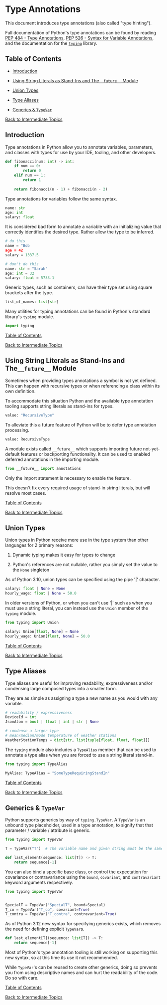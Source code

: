 # Type Annotations

This document introduces type annotations (also called "type hinting").

Full documentation of Python's type annotations can be found by reading [PEP 484 - Type Annotations](https://peps.python.org/pep-0484/), [PEP 526 - Syntax for Variable Annotations](https://peps.python.org/pep-0526/), and the documentation for the [`typing`](https://docs.python.org/3/library/typing.html) library.

## Table of Contents

- [Introduction](#introduction)

- [Using String Literals as Stand-Ins and The`__future__` Module](#using-string-literals-as-stand-ins-and-the__future__-module)

- [Union Types](#union-types)

- [Type Aliases](#type-aliases)

- [Generics & `TypeVar`](#generics--typevar)

[Back to Intermediate Topics](/intermediate/README.md)

## Introduction

Type annotations in Python allow you to annotate variables, parameters, and classes with types for use by your IDE, tooling, and other developers.

```python
def fibonacci(num: int) -> int:
    if num == 0:
        return 0
    elif num == 1:
        return 1
    
    return fibonacci(n - 1) + fibonacci(n - 2)
```

Type annotations for variables follow the same syntax.

```python
name: str
age: int
salary: float
```

It is considered bad form to annotate a variable with an initializing value that correctly identifies the desired type. Rather allow the type to be inferred.

```python
# do this
name = "Bob
age = 42
salary = 1337.5

# don't do this
name: str = "Sarah"
age: int = 32
salary: float = 5733.1
```

Generic types, such as containers, can have their type set using square brackets after the type.

```python
list_of_names: list[str]
```

Many utilities for typing annotations can be found in Python's standard library's `typing` module.

```python
import typing
```

[Table of Contents](#table-of-contents)

[Back to Intermediate Topics](/intermediate/README.md)

## Using String Literals as Stand-Ins and The`__future__` Module

Sometimes when providing types annotations a symbol is not yet defined. This can happen with recursive types or when referencing a class within its own definition.

To accommodate this situation Python and the available type annotation tooling supports string literals as stand-ins for types.

```python
value: "RecursiveType"
```

To alleviate this a future feature of Python will be to defer type annotation processing.

```python
value: RecursiveType
```

A module exists called `__future__` which supports importing future not-yet-default features or backporting functionality. It can be used to enabled deferred annotations in the importing module.

```python
from __future__ import annotations
```

Only the import statement is necessary to enable the feature.

This doesn't fix every required usage of stand-in string literals, but will resolve most cases.

[Table of Contents](#table-of-contents)

[Back to Intermediate Topics](/intermediate/README.md)

## Union Types

Union types in Python receive more use in the type system than other languages for 2 primary reasons:

1. Dynamic typing makes it easy for types to change

2. Python's references are not nullable, rather you simply set the value to the `None` singleton

As of Python 3.10, union types can be specified using the pipe '|' character.

```python
salary: float | None = None
hourly_wage: float | None = 50.0
```

In older versions of Python, or when you can't use '|' such as when you must use a string literal, you can instead use the `Union` member of the `typing` module.

```python
from typing import Union

salary: Union[float, None] = None
hourly_wage: Union[float, None] = 50.0
```

[Table of Contents](#table-of-contents)

[Back to Intermediate Topics](/intermediate/README.md)

## Type Aliases

Type aliases are useful for improving readability, expressiveness and/or condensing large composed types into a smaller form.

They are as simple as assigning a type a new name as you would with any variable.

```python
# readability / expressiveness
DeviceId = int
JsonAtom = bool | float | int | str | None

# condense a larger type
# mean/median/mode temperature of weather stations
WeatherStationTemps = dict[str, list[tuple[float, float, float]]]
```

The `typing` module also includes a `TypeAlias` member that can be used to annotate a type alias when you are forced to use a string literal stand-in.

```python
from typing import TypeAlias

MyAlias: TypeAlias = "SomeTypeRequiringStandIn"
``` 

[Table of Contents](#table-of-contents)

[Back to Intermediate Topics](/intermediate/README.md)

## Generics & `TypeVar`

Python supports generics by way of `typing.TypeVar`. A `TypeVar` is an unbound type placeholder, used in a type annotation, to signify that that parameter / variable / attribute is generic.

```python
from typing import TypeVar

T = TypeVar("T")  # The variable name and given string must be the same

def last_element(sequence: list[T]) -> T:
    return sequence[-1]
```

You can also bind a specific base class, or control the expectation for covariance or contravariance using the `bound`, `covariant`, and `contravariant` keyword arguments respectively.

```python
from typing import TypeVar


SpecialT = TypeVar("SpecialT", bound=Special)
T_co = TypeVar("T_co", covariant=True)
T_contra = TypeVar("T_contra", contravariant=True)
```

As of Python 3.12 new syntax for specifying generics exists, which removes the need for defining explicit `TypeVar`s.

```python
def last_element[T](sequence: list[T]) -> T:
    return sequence[-1]
```

Most of Python's type annotation tooling is still working on supporting this new syntax, so at this time its use it not recommended. 

While `TypeVar`'s can be reused to create other generics, doing so prevents you from using descriptive names and can hurt the readability of the code. Do so with care.

[Table of Contents](#table-of-contents)

[Back to Intermediate Topics](/intermediate/README.md)
